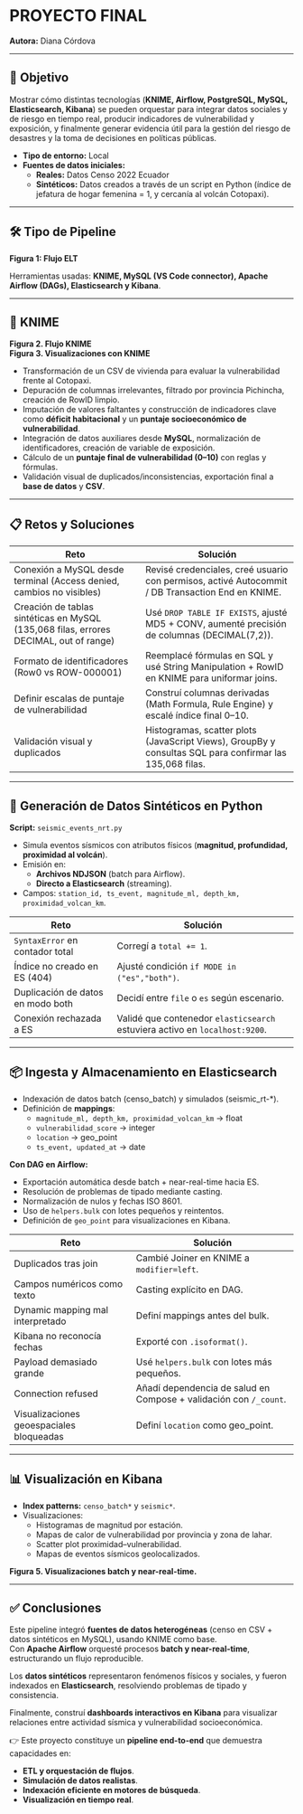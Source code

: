 # PROYECTO FINAL  
**Autora:** Diana Córdova  

---

## 🎯 Objetivo  
Mostrar cómo distintas tecnologías (**KNIME, Airflow, PostgreSQL, MySQL, Elasticsearch, Kibana**) se pueden orquestar para integrar datos sociales y de riesgo en tiempo real, producir indicadores de vulnerabilidad y exposición, y finalmente generar evidencia útil para la gestión del riesgo de desastres y la toma de decisiones en políticas públicas.

- **Tipo de entorno:** Local  
- **Fuentes de datos iniciales:**  
  - **Reales:** Datos Censo 2022 Ecuador  
  - **Sintéticos:** Datos creados a través de un script en Python (índice de jefatura de hogar femenina = 1, y cercanía al volcán Cotopaxi).  

---

## 🛠️ Tipo de Pipeline  

**Figura 1: Flujo ELT**  

Herramientas usadas: **KNIME, MySQL (VS Code connector), Apache Airflow (DAGs), Elasticsearch y Kibana**.  

---

## 🔹 KNIME  

**Figura 2. Flujo KNIME**  
**Figura 3. Visualizaciones con KNIME**  

- Transformación de un CSV de vivienda para evaluar la vulnerabilidad frente al Cotopaxi.  
- Depuración de columnas irrelevantes, filtrado por provincia Pichincha, creación de RowID limpio.  
- Imputación de valores faltantes y construcción de indicadores clave como **déficit habitacional** y un **puntaje socioeconómico de vulnerabilidad**.  
- Integración de datos auxiliares desde **MySQL**, normalización de identificadores, creación de variable de exposición.  
- Cálculo de un **puntaje final de vulnerabilidad (0–10)** con reglas y fórmulas.  
- Validación visual de duplicados/inconsistencias, exportación final a **base de datos** y **CSV**.  

---

## 📋 Retos y Soluciones

| **Reto** | **Solución** |
|----------|--------------|
| Conexión a MySQL desde terminal (Access denied, cambios no visibles) | Revisé credenciales, creé usuario con permisos, activé Autocommit / DB Transaction End en KNIME. |
| Creación de tablas sintéticas en MySQL (135,068 filas, errores DECIMAL, out of range) | Usé `DROP TABLE IF EXISTS`, ajusté MD5 + CONV, aumenté precisión de columnas (DECIMAL(7,2)). |
| Formato de identificadores (Row0 vs ROW-000001) | Reemplacé fórmulas en SQL y usé String Manipulation + RowID en KNIME para uniformar joins. |
| Definir escalas de puntaje de vulnerabilidad | Construí columnas derivadas (Math Formula, Rule Engine) y escalé índice final 0–10. |
| Validación visual y duplicados | Histogramas, scatter plots (JavaScript Views), GroupBy y consultas SQL para confirmar las 135,068 filas. |

---

## 🐍 Generación de Datos Sintéticos en Python  

**Script:** `seismic_events_nrt.py`  

- Simula eventos sísmicos con atributos físicos (**magnitud, profundidad, proximidad al volcán**).  
- Emisión en:  
  - **Archivos NDJSON** (batch para Airflow).  
  - **Directo a Elasticsearch** (streaming).  
- Campos: `station_id, ts_event, magnitude_ml, depth_km, proximidad_volcan_km`.  

| **Reto** | **Solución** |
|----------|--------------|
| `SyntaxError` en contador total | Corregí a `total += 1`. |
| Índice no creado en ES (404) | Ajusté condición `if MODE in ("es","both")`. |
| Duplicación de datos en modo both | Decidí entre `file` o `es` según escenario. |
| Conexión rechazada a ES | Validé que contenedor `elasticsearch` estuviera activo en `localhost:9200`. |

---

## 📦 Ingesta y Almacenamiento en Elasticsearch  

- Indexación de datos batch (censo_batch) y simulados (seismic_rt-*).  
- Definición de **mappings**:  
  - `magnitude_ml, depth_km, proximidad_volcan_km` → float  
  - `vulnerabilidad_score` → integer  
  - `location` → geo_point  
  - `ts_event, updated_at` → date  

**Con DAG en Airflow:**  
- Exportación automática desde batch + near-real-time hacia ES.  
- Resolución de problemas de tipado mediante casting.  
- Normalización de nulos y fechas ISO 8601.  
- Uso de `helpers.bulk` con lotes pequeños y reintentos.  
- Definición de `geo_point` para visualizaciones en Kibana.  

| **Reto** | **Solución** |
|----------|--------------|
| Duplicados tras join | Cambié Joiner en KNIME a `modifier=left`. |
| Campos numéricos como texto | Casting explícito en DAG. |
| Dynamic mapping mal interpretado | Definí mappings antes del bulk. |
| Kibana no reconocía fechas | Exporté con `.isoformat()`. |
| Payload demasiado grande | Usé `helpers.bulk` con lotes más pequeños. |
| Connection refused | Añadí dependencia de salud en Compose + validación con `/_count`. |
| Visualizaciones geoespaciales bloqueadas | Definí `location` como geo_point. |

---

## 📊 Visualización en Kibana  

- **Index patterns:** `censo_batch*` y `seismic*`.  
- Visualizaciones:  
  - Histogramas de magnitud por estación.  
  - Mapas de calor de vulnerabilidad por provincia y zona de lahar.  
  - Scatter plot proximidad–vulnerabilidad.  
  - Mapas de eventos sísmicos geolocalizados.  

**Figura 5. Visualizaciones batch y near-real-time.**

---

## ✅ Conclusiones  

Este pipeline integró **fuentes de datos heterogéneas** (censo en CSV + datos sintéticos en MySQL), usando KNIME como base.  
Con **Apache Airflow** orquesté procesos **batch y near-real-time**, estructurando un flujo reproducible.  

Los **datos sintéticos** representaron fenómenos físicos y sociales, y fueron indexados en **Elasticsearch**, resolviendo problemas de tipado y consistencia.  

Finalmente, construí **dashboards interactivos en Kibana** para visualizar relaciones entre actividad sísmica y vulnerabilidad socioeconómica.  

👉 Este proyecto constituye un **pipeline end-to-end** que demuestra capacidades en:  
- **ETL y orquestación de flujos**.  
- **Simulación de datos realistas**.  
- **Indexación eficiente en motores de búsqueda**.  
- **Visualización en tiempo real**.  
